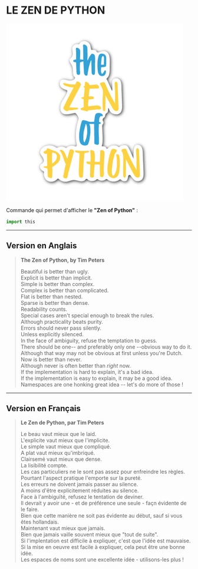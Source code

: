 # LE ZEN DE PYTHON

![zen_of_python.png](../../_media/developpement/python/zen_of_python.png ':size=250 :no-zoom')

Commande qui permet d'afficher le **"Zen of Python"** :

```python
import this
```

---

## Version en Anglais


> **The Zen of Python, by Tim Peters**
>
>    Beautiful is better than ugly.  
>    Explicit is better than implicit.  
>    Simple is better than complex.  
>    Complex is better than complicated.  
>    Flat is better than nested.  
>    Sparse is better than dense.  
>    Readability counts.  
>    Special cases aren't special enough to break the rules.  
>    Although practicality beats purity.  
>    Errors should never pass silently.  
>    Unless explicitly silenced.  
>    In the face of ambiguity, refuse the temptation to guess.  
>    There should be one-- and preferably only one --obvious way to do it.  
>    Although that way may not be obvious at first unless you're Dutch.  
>    Now is better than never.  
>    Although never is often better than *right* now.  
>    If the implementation is hard to explain, it's a bad idea.  
>    If the implementation is easy to explain, it may be a good idea.  
>    Namespaces are one honking great idea -- let's do more of those !  

---

## Version en Français


> **Le Zen de Python, par Tim Peters**
>
>    Le beau vaut mieux que le laid.  
>    L'explicite vaut mieux que l'implicite.  
>    Le simple vaut mieux que compliqué.  
>    A plat vaut mieux qu'imbriqué.  
>    Clairsemé vaut mieux que dense.  
>    La lisibilité compte.  
>    Les cas particuliers ne le sont pas assez pour enfreindre les règles.  
>    Pourtant l'aspect pratique l'emporte sur la pureté.  
>    Les erreurs ne doivent jamais passer au silence.  
>    A moins d'être explicitement réduites au silence.  
>    Face à l'ambiguïté, refusez le tentation de deviner.  
>    Il devrait y avoir une - et de préférence une seule - façn évidente de le faire.  
>    Bien que cette manière ne soit pas évidente au début, sauf si vous êtes hollandais.  
>    Maintenant vaut mieux que jamais.  
>    Bien que jamais vaille souvent mieux que "tout de suite".  
>    Si l'implentation est difficile à expliquer, c'est que l'idée est mauvaise.  
>    Si la mise en oeuvre est facile à expliquer, cela peut être une bonne idée.  
>    Les espaces de noms sont une excellente idée - utilisons-les plus !  
